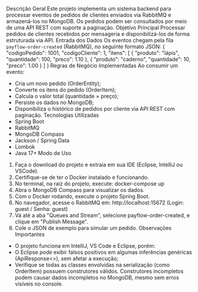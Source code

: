                                                                 
Descrição Geral
Este projeto implementa um sistema backend para processar eventos de pedidos de clientes enviados via RabbitMQ e armazená-los no MongoDB. Os pedidos podem ser consultados por meio de uma API REST com suporte a paginação.
Objetivo Principal
Processar pedidos de clientes recebidos por mensageria e disponibilizá-los de forma estruturada via API.
Entrada dos Dados
Os eventos chegam pela fila `payflow-order-created` (RabbitMQ), no seguinte formato JSON:
{
"codigoPedido": 1001,
"codigoCliente": 1,
"itens": [
{ "produto": "lápis", "quantidade": 100, "preco": 1.10 },
{ "produto": "caderno", "quantidade": 10, "preco": 1.00 }
]
}
Regras de Negócio Implementadas
Ao consumir um evento:
- Cria um novo pedido (OrderEntity);
- Converte os itens do pedido (OrderItem);
- Calcula o valor total (quantidade × preço);
- Persiste os dados no MongoDB;
- Disponibiliza o histórico de pedidos por cliente via API REST com paginação.
Tecnologias Utilizadas
- Spring Boot
- RabbitMQ
- MongoDB Compass
- Jackson / Spring Data
- Lombok
- Java 17+
Modo de Uso
1. Faça o download do projeto e extraia em sua IDE (Eclipse, IntelliJ ou VSCode).
2. Certifique-se de ter o Docker instalado e funcionando.
3. No terminal, na raiz do projeto, execute: docker-compose up
4. Abra o MongoDB Compass para visualizar os dados.
5. Com o Docker rodando, execute o projeto Spring Boot.
6. No navegador, acesse o RabbitMQ em: http://localhost:15672 (Login: guest / Senha: guest)
7. Vá até a aba "Queues and Stream", selecione payflow-order-created, e clique em "Publish Message".
8. Cole o JSON de exemplo para simular um pedido.
Observações Importantes
- O projeto funciona em IntelliJ, VS Code e Eclipse, porém:
- O Eclipse pode exibir falsos positivos em algumas inferências genéricas (ApiResponse<>), sem afetar a execução;
- Verifique se todas as classes envolvidas na serialização (como OrderItem) possuem construtores válidos. Construtores incompletos podem causar dados incompletos no MongoDB, mesmo sem erros visíveis no console.
